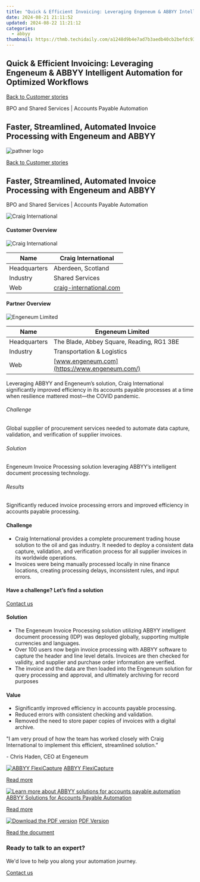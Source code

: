 ```yaml
---
title: "Quick & Efficient Invoicing: Leveraging Engeneum & ABBYY Intelligent Automation for Optimized Workflows"
date: 2024-08-21 21:11:52
updated: 2024-08-22 11:21:12
categories:
  - abbyy
thumbnail: https://thmb.techidaily.com/a1248d9b4e7ad7b3aedb40cb2befdc93715f7a75414c6458bd1e077bee973ffa.jpg
---
```


## Quick & Efficient Invoicing: Leveraging Engeneum & ABBYY Intelligent Automation for Optimized Workflows

[Back to Customer stories](https://tools.techidaily.com/abbyy/products/)

BPO and Shared Services | Accounts Payable Automation

## Faster, Streamlined, Automated Invoice Processing with Engeneum and ABBYY

![pathner logo](https://content.abbyy.com/-/media/project/abbyy/abbyy/logos-white/en/182415.png?h=40&iar=0&w=120)

[Back to Customer stories](https://tools.techidaily.com/abbyy/products/)

## Faster, Streamlined, Automated Invoice Processing with Engeneum and ABBYY

BPO and Shared Services | Accounts Payable Automation 

![Craig International](https://static1.abbyy.com/abbyycommedia/36208/15114-craig-international-556x303.png) 

#### Customer Overview

![Craig International](https://static1.abbyy.com/abbyycommedia/36205/craig-international-logo-opengraph.png) 

| Name         | Craig International                                         |
| ------------ | ----------------------------------------------------------- |
| Headquarters | Aberdeen, Scotland                                          |
| Industry     | Shared Services                                             |
| Web          | [craig-international.com](https://craig-international.com/) |

#### Partner Overview

![Engeneum Limited](https://static2.abbyy.com/abbyycommedia/32019/engeneum-logo.png) 

| Name         | Engeneum Limited                              |
| ------------ | --------------------------------------------- |
| Headquarters | The Blade, Abbey Square, Reading, RG1 3BE     |
| Industry     | Transportation & Logistics                    |
| Web          | [www.engeneum.com](https://www.engeneum.com/) |

Leveraging ABBYY and Engeneum’s solution, Craig International significantly improved efficiency in its accounts payable processes at a time when resilience mattered most—the COVID pandemic.

###### Challenge

Global supplier of procurement services needed to automate data capture, validation, and verification of supplier invoices.

###### Solution

Engeneum Invoice Processing solution leveraging ABBYY’s intelligent document processing technology.

###### Results

Significantly reduced invoice processing errors and improved efficiency in accounts payable processing.

#### Challenge

* Craig International provides a complete procurement trading house solution to the oil and gas industry. It needed to deploy a consistent data capture, validation, and verification process for all supplier invoices in its worldwide operations.
* Invoices were being manually processed locally in nine finance locations, creating processing delays, inconsistent rules, and input errors.

#### Have a challenge? Let’s find a solution  

[Contact us](https://tools.techidaily.com/abbyy/products/) 

#### Solution

* The Engeneum Invoice Processing solution utilizing ABBYY intelligent document processing (IDP) was deployed globally, supporting multiple currencies and languages.
* Over 100 users now begin invoice processing with ABBYY software to capture the header and line level details. Invoices are then checked for validity, and supplier and purchase order information are verified.
* The invoice and the data are then loaded into the Engeneum solution for query processing and approval, and ultimately archiving for record purposes

#### Value

* Significantly improved efficiency in accounts payable processing.
* Reduced errors with consistent checking and validation.
* Removed the need to store paper copies of invoices with a digital archive.

 "I am very proud of how the team has worked closely with Craig International to implement this efficient, streamlined solution.”

 \- Chris Haden, CEO at Engeneum

[![ABBYY FlexiCapture](https://static2.abbyy.com/abbyycommedia/21380/4-flexicapture.jpg)](https://tools.techidaily.com/abbyy/products/) [ABBYY FlexiCapture](https://tools.techidaily.com/abbyy/products/) 

[Read more](https://tools.techidaily.com/abbyy/products/) 

[![Learn more about ABBYY solutions for accounts payable automation](https://static4.abbyy.com/abbyycommedia/14351/1-accounts-payable.jpg)](https://tools.techidaily.com/abbyy/products/) [ABBYY Solutions for Accounts Payable Automation](https://tools.techidaily.com/abbyy/products/) 

[Read more](https://tools.techidaily.com/abbyy/products/) 

[![Download the PDF version](https://static1.abbyy.com/abbyycommedia/36209/15114-craig-international-360x162.png)](https://static1.abbyy.com/abbyycommedia/36204/craig-international-shared-services-case-study-en.pdf "PDF Version") [PDF Version](https://static1.abbyy.com/abbyycommedia/36204/craig-international-shared-services-case-study-en.pdf "PDF Version") 

[Read the document](https://static1.abbyy.com/abbyycommedia/36204/craig-international-shared-services-case-study-en.pdf "PDF Version") 

### Ready to talk to an expert?

We'd love to help you along your automation journey.

[Contact us](https://tools.techidaily.com/abbyy/products/)

<ins class="adsbygoogle"
     style="display:block"
     data-ad-format="autorelaxed"
     data-ad-client="ca-pub-7571918770474297"
     data-ad-slot="1223367746"></ins>



<ins class="adsbygoogle"
     style="display:block"
     data-ad-client="ca-pub-7571918770474297"
     data-ad-slot="8358498916"
     data-ad-format="auto"
     data-full-width-responsive="true"></ins>

